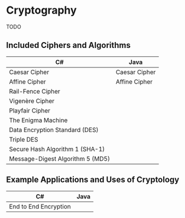 # Cryptography
TODO

## Included Ciphers and Algorithms

|                   C#                 |                  Java                |         
| ------------------------------------ | ------------------------------------ | 
|Caesar Cipher                         |Caesar Cipher                         |
|Affine Cipher                         |Affine Cipher
|Rail-Fence Cipher                     |
|Vigenère Cipher                       |
|Playfair Cipher                       |
|The Enigma Machine                    |
|Data Encryption Standard (DES)        |
|Triple DES                            |
|Secure Hash Algorithm 1 (SHA-1)       |
|Message-Digest Algorithm 5 (MD5)      |

## Example Applications and Uses of Cryptology
|                   C#                 |                  Java                |         
| ------------------------------------ | ------------------------------------ | 
|End to End Encryption                 |
